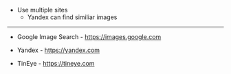 - Use multiple sites
	- Yandex can find similiar images

* * *
- Google Image Search - https://images.google.com

- Yandex - https://yandex.com

- TinEye - https://tineye.com